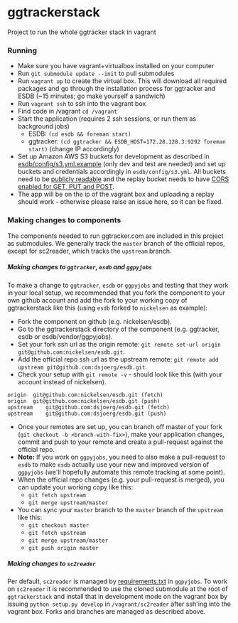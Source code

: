 # ggtrackerstack
Project to run the whole ggtracker stack in vagrant

### Running
 * Make sure you have vagrant+virtualbox installed on your computer
 * Run `git submodule update --init` to pull submodules
 * Run `vagrant up` to create the virtual box. This will download all required packages and go through the installation process for ggtracker and ESDB (~15 minutes; go make yourself a sandwich)
 * Run `vagrant ssh` to ssh into the vagrant box
 * Find code in /vagrant `cd /vagrant`
 * Start the application (requires 2 ssh sessions, or run them as background jobs)
   * ESDB: `(cd esdb && foreman start)`
   * ggtracker: `(cd ggtracker && ESDB_HOST=172.28.128.3:9292 foreman start)` (change IP accordingly)
 * Set up Amazon AWS S3 buckets for development as described in [esdb/config/s3.yml.example](https://github.com/dsjoerg/esdb/blob/master/config/s3.yml.example) (only dev and test are needed) and set up buckets and credentials accordingly in `esdb/config/s3.yml`. All buckets need to be [publicly readable](https://ariejan.net/2010/12/24/public-readable-amazon-s3-bucket-policy/) and the replay bucket needs to have [CORS enabled for GET, PUT and POST](http://docs.aws.amazon.com/AmazonS3/latest/dev/cors.html).
 * The app will be on the ip of the vagrant box and uploading a replay should work - otherwise please raise an issue here, so it can be fixed.

### Making changes to components
The components needed to run ggtracker.com are included in this project as submodules. We generally track the `master` branch of the official repos, except for sc2reader, which tracks the `upstream` branch.

##### Making changes to `ggtracker`, `esdb` and `ggpyjobs`
To make a change to `ggtracker`, `esdb` or `ggpyjobs` and testing that they work in your local setup, we recommended that you fork the component to your own github account and add the fork to your working copy of ggtrackerstack like this (using `esdb` forked to `nickelsen` as example):
 * Fork the component on github (e.g. nickelsen/esdb).
 * Go to the ggtrackerstack directory of the component (e.g. ggtracker, esdb or esdb/vendor/ggpyjobs).
 * Set your fork ssh url as the origin remote: `git remote set-url origin git@github.com:nickelsen/esdb.git`.
 * Add the official repo ssh url as the upstream remote: `git remote add upstream git@github.com:dsjoerg/esdb.git`.
 * Check your setup with `git remote -v` - should look like this (with your account instead of nickelsen).
```
origin  git@github.com:nickelsen/esdb.git (fetch)
origin  git@github.com:nickelsen/esdb.git (push)
upstream    git@github.com:dsjoerg/esdb.git (fetch)
upstream    git@github.com:dsjoerg/esdb.git (push)
```
 * Once your remotes are set up, you can branch off master of your fork (`git checkout -b <branch-with-fix>`), make your application changes, commit and push to your remote and create a pull-request against the official repo.
 * **Note:** If you work on `ggpyjobs`, you need to also make a pull-request to `esdb` to make `esdb` actually use your new and improved version of `ggpyjobs` (we'll hopefully automate this remote tracking at some point).
 * When the official repo changes (e.g. your pull-request is merged), you can update your working copy like this:
   * `git fetch upstream`
   * `git merge upstream/master`
 * You can sync your `master` branch to the `master` branch of the `upstream` like this:
   * `git checkout master`
   * `git fetch upstream`
   * `git merge upstream/master`
   * `git push origin master`

##### Making changes to `sc2reader`
Per default, `sc2reader` is managed by [requirements.txt](https://github.com/dsjoerg/ggpyjobs/blob/master/requirements.txt) in `ggpyjobs`. To work on `sc2reader` it is recommended to use the cloned submodule at the root of `ggtrackerstack` and install that in development mode on the vagrant box by issuing `python setup.py develop` in `/vagrant/sc2reader` after ssh'ing into the vagrant box. Forks and branches are managed as described above.
